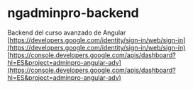 # ngadminpro-backend
Backend del curso avanzado de Angular
[https://developers.google.com/identity/sign-in/web/sign-in](https://developers.google.com/identity/sign-in/web/sign-in)
[https://console.developers.google.com/apis/dashboard?hl=ES&project=adminpro-angular-adv](https://console.developers.google.com/apis/dashboard?hl=ES&project=adminpro-angular-adv)
